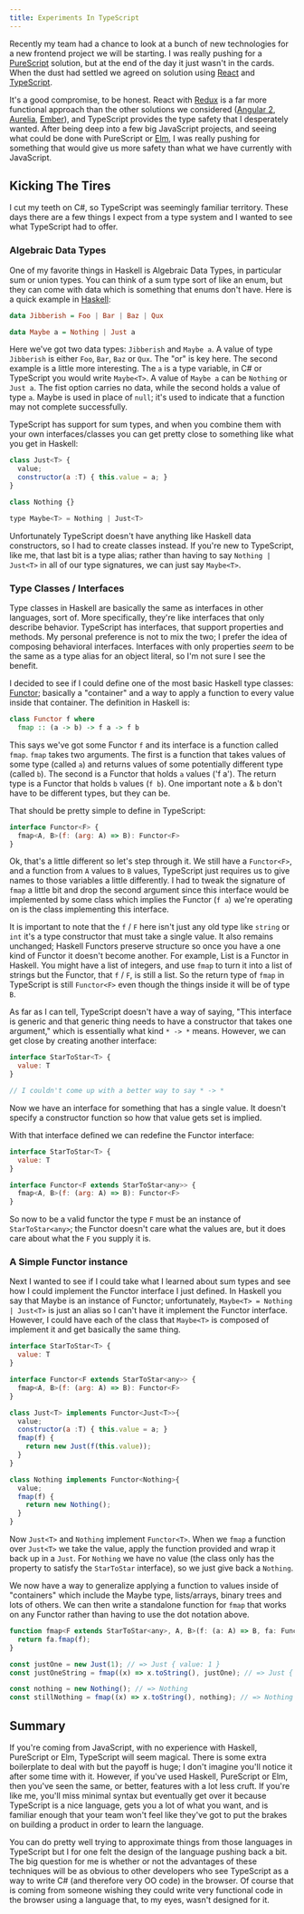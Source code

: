 ```yaml
---
title: Experiments In TypeScript
---
```

Recently my team had a chance to look at a bunch of new technologies for a new
frontend project we will be starting. I was really pushing for a
[PureScript](http://www.purescript.org/) solution, but at the end of the day it
just wasn't in the cards. When the dust had settled we agreed on solution using
[React](https://facebook.github.io/react/) and
[TypeScript](http://www.typescriptlang.org/).

It's a good compromise, to be honest. React with [Redux](http://redux.js.org/)
is a far more functional approach than the other solutions we considered
([Angular 2](https://angular.io/), [Aurelia](http://aurelia.io/),
[Ember](http://emberjs.com/)), and TypeScript provides the type safety that I
desperately wanted. After being deep into a few big JavaScript projects, and
seeing what could be done with PureScript or [Elm](http://elm-lang.org/),
I was really pushing for something that would give us more safety than what we
have currently with JavaScript.

## Kicking The Tires

I cut my teeth on C#, so TypeScript was seemingly familiar territory. These days
there are a few things I expect from a type system and I wanted to see what
TypeScript had to offer.

### Algebraic Data Types

One of my favorite things in Haskell is Algebraic Data Types, in particular sum
or union types. You can think of a sum type sort of like an enum, but they can
come with data which is something that enums don't have. Here is a quick example
in [Haskell](https://haskell-lang.org/):

~~~ haskell
data Jibberish = Foo | Bar | Baz | Qux

data Maybe a = Nothing | Just a
~~~

Here we've got two data types: `Jibberish` and `Maybe a`. A value of type
`Jibberish` is either `Foo`, `Bar`, `Baz` or `Qux`. The "or" is key here. The
second example is a little more interesting. The `a` is a type variable, in C#
or TypeScript you would write ```Maybe<T>```. A value of `Maybe a` can be
`Nothing` or `Just a`. The fist option carries no data, while the second holds
a value of type `a`. Maybe is used in place of `null`; it's used to indicate
that a function may not complete successfully.

TypeScript has support for sum types, and when you combine them with your own
interfaces/classes you can get pretty close to something like what you get in
Haskell:

~~~ javascript
class Just<T> {
  value;
  constructor(a :T) { this.value = a; }
}

class Nothing {}

type Maybe<T> = Nothing | Just<T>
~~~

Unfortunately TypeScript doesn't have anything like Haskell data constructors,
so I had to create classes instead. If you're new to TypeScript, like me, that
last bit is a type alias; rather than having to say `Nothing | Just<T>` in all
of our type signatures, we can just say `Maybe<T>`.

### Type Classes / Interfaces

Type classes in Haskell are basically the same as interfaces in other languages,
sort of. More specifically, they're like interfaces that only describe behavior.
TypeScript has interfaces, that support properties and methods. My personal
preference is not to mix the two; I prefer the idea of composing behavioral
interfaces. Interfaces with only properties *seem* to be
the same as a type alias for an object literal, so I'm not sure I see the
benefit.

I decided to see if I could define one of the most basic Haskell type classes:
[Functor](https://wiki.haskell.org/Typeclassopedia#Functor); basically a
"container" and a way to apply a function to every value inside that container.
The definition in Haskell is:

~~~ haskell
class Functor f where
  fmap :: (a -> b) -> f a -> f b
~~~

This says we've got some Functor `f` and its interface is a function called
`fmap`. `fmap` takes two arguments. The first is a function that takes values
of some type (called `a`) and returns values of some potentially different type
(called `b`). The second is a Functor that holds `a` values ('f a'). The return
type is a Functor that holds `b` values (`f b`). One important note `a` & `b`
don't have to be different types, but they can be.

That should be pretty simple to define in TypeScript:

~~~ javascript
interface Functor<F> {
  fmap<A, B>(f: (arg: A) => B): Functor<F>
}
~~~

Ok, that's a little different so let's step through it. We still have a
`Functor<F>`, and a function from `A` values to `B` values, TypeScript just
requires us to give names to those variables a little differently. I had to
tweak the signature of `fmap` a little bit and drop the second argument since
this interface would be implemented by some class which implies the Functor
(`f a`) we're operating on is the class implementing this interface.

It is important to note that the `f` / `F` here isn't just any old type like
`string` or `int` it's a type constructor that must take a single value. It also
remains unchanged; Haskell Functors preserve structure so once you have a one
kind of Functor it doesn't become another. For example, List is a Functor in
Haskell. You might have a list of integers, and use `fmap` to turn it into a
list of strings but the Functor, that `f` / `F`, is still a list. So the return
type of `fmap` in TypeScript is still `Functor<F>` even though the things inside
it will be of type `B`.

As far as I can tell, TypeScript doesn't have a way of saying, "This interface
is generic and that generic thing needs to have a constructor that takes one
argument," which is essentially what kind `* -> *` means. However, we can get
close by creating another interface:

~~~ javascript
interface StarToStar<T> {
  value: T
}

// I couldn't come up with a better way to say * -> *
~~~

Now we have an interface for something that has a single value. It doesn't
specify a constructor function so how that value gets set is implied.

With that interface defined we can redefine the Functor interface:

~~~ javascript
interface StarToStar<T> {
  value: T
}

interface Functor<F extends StarToStar<any>> {
  fmap<A, B>(f: (arg: A) => B): Functor<F>
}
~~~

So now to be a valid functor the type `F` must be an instance of
`StarToStar<any>`; the Functor doesn't care what the values are, but it does
care about what the `F` you supply it is.

### A Simple Functor instance

Next I wanted to see if I could take what I learned about sum types and see
how I could implement the Functor interface I just defined. In Haskell you say
that Maybe is an instance of Functor; unfortunately,
`Maybe<T> = Nothing | Just<T>` is just an alias so I can't have it implement the
Functor interface. However, I could have each of the class that `Maybe<T>` is
composed of implement it and get basically the same thing.

~~~ javascript
interface StarToStar<T> {
  value: T
}

interface Functor<F extends StarToStar<any>> {
  fmap<A, B>(f: (arg: A) => B): Functor<F>
}

class Just<T> implements Functor<Just<T>>{
  value;
  constructor(a :T) { this.value = a; }
  fmap(f) {
    return new Just(f(this.value));
  }
}

class Nothing implements Functor<Nothing>{
  value;
  fmap(f) {
    return new Nothing();
  }
}

~~~

Now `Just<T>` and `Nothing` implement `Functor<T>`. When we `fmap` a function
over `Just<T>` we take the value, apply the function provided and wrap it back
up in a `Just`. For `Nothing` we have no value (the class only has the property
to satisfy the `StarToStar` interface), so we just give back a `Nothing`.

We now have a way to generalize applying a function to values inside of
"containers" which include the Maybe type, lists/arrays, binary trees and lots
of others. We can then write a standalone function for `fmap` that works on any
Functor rather than having to use the dot notation above.

~~~ javascript
function fmap<F extends StarToStar<any>, A, B>(f: (a: A) => B, fa: Functor<F>): Functor<F> {
  return fa.fmap(f);
}

const justOne = new Just(1); // => Just { value: 1 }
const justOneString = fmap((x) => x.toString(), justOne); // => Just { value: '1' }

const nothing = new Nothing(); // => Nothing
const stillNothing = fmap((x) => x.toString(), nothing); // => Nothing
~~~

## Summary

If you're coming from JavaScript, with no experience with Haskell, PureScript
or Elm, TypeScript will seem magical. There is some extra boilerplate to deal
with but the payoff is huge; I don't imagine you'll notice it after some time
with it. However, if you've used Haskell, PureScript or Elm, then you've seen
the same, or better, features with a lot less cruft. If you're like me, you'll
miss minimal syntax but eventually get over it because TypeScript is a nice
language, gets you a lot of what you want, and is familiar enough that your team
won't feel like they've got to put the brakes on building a product in order to
learn the language.

You can do pretty well trying to approximate things from those languages in
TypeScript but I for one felt the design of the language pushing back a bit.
The big question for me is whether or not the advantages of these techniques
will be as obvious to other developers who see TypeScript as a way to write C#
(and therefore very OO code) in the browser. Of course that is coming from
someone wishing they could write very functional code in the browser
using a language that, to my eyes, wasn't designed for it.
